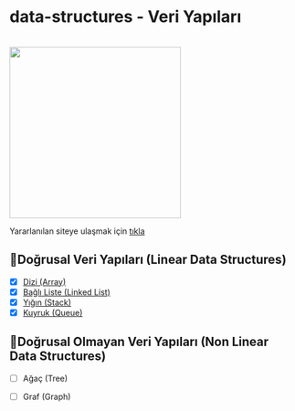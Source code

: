 # data-structures - Veri Yapıları
  <br>
  <img src="https://miro.medium.com/max/700/1*u2jndBtXWGGQK_DBKIDplA.jpeg" height="300" width="auto">
  <br>  

Yararlanılan siteye ulaşmak için [tıkla](https://www.geeksforgeeks.org/linked-list-set-1-introduction/?ref=lbp)

## 🔎Doğrusal Veri Yapıları (Linear Data Structures)
- [x] [Dizi (Array)](https://github.com/FurkanPortakal/data-structures/tree/main/array)
- [x] [Bağlı Liste (Linked List) ](https://github.com/FurkanPortakal/data-structures/tree/main/linkedlist) 
- [x] [Yığın (Stack)](https://github.com/FurkanPortakal/data-structures/blob/main/stack/stack.md)  
- [x] [Kuyruk (Queue)](https://github.com/FurkanPortakal/data-structures/blob/main/queue/exp/QUEUE.md)

## 🔎Doğrusal Olmayan Veri Yapıları (Non Linear Data Structures)
- [ ] Ağaç (Tree)
- [ ] Graf (Graph)


